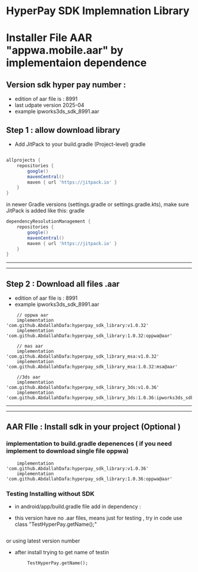 # HyperPay SDK Implemnation Library
# Installer File AAR "appwa.mobile.aar" by implementaion dependence

## Version sdk hyper pay number :
* edition of aar file is : 8991
* last udpate version 2025-04
* example ipworks3ds_sdk_8991.aar

## Step 1 : allow download library 

* Add JitPack to your build.gradle (Project-level)
gradle
 
```groovy

allprojects {
    repositories {
        google()
        mavenCentral()
        maven { url 'https://jitpack.io' }
    }
}
```
in newer Gradle versions (settings.gradle or settings.gradle.kts), make sure JitPack is added like this:
gradle

```groovy
dependencyResolutionManagement {
    repositories {
        google()
        mavenCentral()
        maven { url 'https://jitpack.io' }
    }
} 

```
 
----

----

## Step 2 : Download all files .aar
*  edition of aar file is : 8991
* example ipworks3ds_sdk_8991.aar
``` 
    // oppwa aar
    implementation 'com.github.AbdallahDafa:hyperpay_sdk_library:v1.0.32'
    implementation 'com.github.AbdallahDafa:hyperpay_sdk_library:1.0.32:oppwa@aar'

    // mas aar
    implementation 'com.github.AbdallahDafa:hyperpay_sdk_library_msa:v1.0.32'
    implementation 'com.github.AbdallahDafa:hyperpay_sdk_library_msa:1.0.32:msa@aar'

    //3ds aar
    implementation 'com.github.AbdallahDafa:hyperpay_sdk_library_3ds:v1.0.36'
    implementation 'com.github.AbdallahDafa:hyperpay_sdk_library_3ds:1.0.36:ipworks3ds_sdk@aar'
```

-----

-----

##  AAR FIle : Install sdk in your project (Optional )

### implementation to build.gradle depenences ( if you need implement to download single file oppwa)
``` 
    implementation 'com.github.AbdallahDafa:hyperpay_sdk_library:v1.0.36'
    implementation 'com.github.AbdallahDafa:hyperpay_sdk_library:1.0.36:oppwa@aar' 
```


### Testing Installing without SDK
* in android/app/build.gradle file add in dependency :

* this version have no .aar files, means just for testing , try in code use class "TestHyperPay.getName();"
```

```
or using latest version number

* after install trying to get name of testin
```
        TestHyperPay.getName();
```

